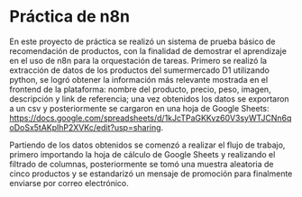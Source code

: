 # Práctica de n8n
En este proyecto de práctica se realizó un sistema de prueba básico de recomendación de productos, con la finalidad de demostrar el aprendizaje en el uso de n8n para la orquestación de tareas.
Primero se realizó la extracción de datos de los productos del sumermercado D1 utilizando python, se logró obtener la información más relevante mostrada en el frontend de la plataforma: nombre del producto, precio, peso, imagen, descripción y link de referencia; una vez obtenidos los datos se exportaron a un csv y posteriormente se cargaron en una hoja de Google Sheets: https://docs.google.com/spreadsheets/d/1kJcTPaGKKvz60V3syWTJCNn6qoDoSx5tAKplhP2XVKc/edit?usp=sharing.

Partiendo de los datos obtenidos se comenzó a realizar el flujo de trabajo, primero importando la hoja de cálculo de Google Sheets y realizando el filtrado de columnas, posteriormente se tomó una muestra aleatoria de cinco productos y se estandarizó un mensaje de promoción para finalmente enviarse por correo electrónico.


